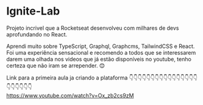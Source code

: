 # Ignite-Lab   

Projeto incrivel que a Rocketseat desenvolveu com milhares de devs aprofundando no React.

Aprendi muito sobre TypeScript, Graphql, Graphcms, TailwindCSS e React. Foi uma experiência sensacional e recomendo a todos que se interessarem darem uma olhada nos videos que já estão disponíveis no youtube, tenho certeza que não iram se arrepender. 😊

Link para a primeira aula ja criando a plataforma 
 👇👇👇👇👇👇👇👇👇👇👇👇👇👇👇👇👇👇👇👇👇👇         
                        https://www.youtube.com/watch?v=Ox_zb2cs9zM
